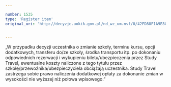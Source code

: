 ```yaml
---

number: 1535
type: 'Register item'
original_uri: 'http://decyzje.uokik.gov.pl/nd_wz_um.nsf/0/42FD88F1A9E806E8C125750F00367608?OpenDocument'


---
```


„W przypadku decyzji uczestnika o zmianie szkoły, terminu kursu, opcji dodatkowych, transferu do/ze szkoły, środka transportu itp. po dokonaniu odpowiednich rezerwacji i wykupieniu biletu/ubezpieczenia przez Study Travel, ewentualne koszty naliczone z tego tytułu przez szkołę/przewoźnika/ubezpieczyciela obciążają uczestnika. Study Travel zastrzega sobie prawo naliczenia dodatkowej opłaty za dokonanie zmian w wysokości nie wyższej niż połowa wpisowego.”
